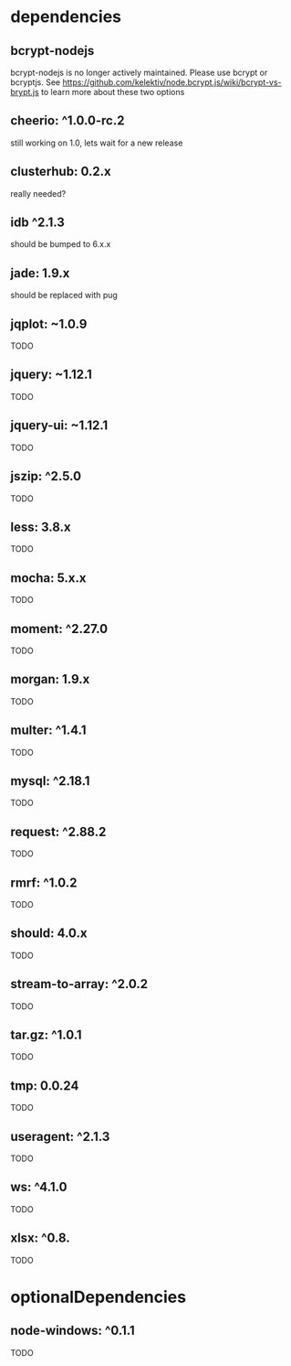 # dependencies

## bcrypt-nodejs
bcrypt-nodejs is no longer actively maintained.
Please use bcrypt or bcryptjs. See https://github.com/kelektiv/node.bcrypt.js/wiki/bcrypt-vs-brypt.js
to learn more about these two options

## cheerio: ^1.0.0-rc.2
still working on 1.0, lets wait for a new release

## clusterhub: 0.2.x
really needed?

## idb ^2.1.3
should be bumped to 6.x.x

## jade: 1.9.x
should be replaced with pug

## jqplot: ~1.0.9
TODO

## jquery: ~1.12.1
TODO

## jquery-ui: ~1.12.1
TODO

## jszip: ^2.5.0
TODO

## less: 3.8.x
TODO

## mocha: 5.x.x
TODO

## moment: ^2.27.0
TODO

## morgan: 1.9.x
TODO

## multer: ^1.4.1
TODO

## mysql: ^2.18.1
TODO

## request: ^2.88.2
TODO

## rmrf: ^1.0.2
TODO

## should: 4.0.x
TODO

## stream-to-array: ^2.0.2
TODO

## tar.gz: ^1.0.1
TODO

## tmp: 0.0.24
TODO

## useragent: ^2.1.3
TODO

## ws: ^4.1.0
TODO

## xlsx: ^0.8.
TODO

# optionalDependencies
## node-windows: ^0.1.1
TODO
